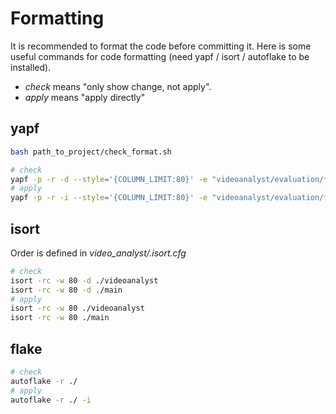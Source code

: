 # Formatting

It is recommended to format the code before committing it. Here is some useful commands for code formatting (need yapf / isort / autoflake to be installed).

* _check_ means "only show change, not apply".
* _apply_ means "apply directly"

## yapf

```Bash
bash path_to_project/check_format.sh
```

```Bash
# check
yapf -p -r -d --style='{COLUMN_LIMIT:80}' -e "videoanalyst/evaluation/*" ./
# apply
yapf -p -r -i --style='{COLUMN_LIMIT:80}' -e "videoanalyst/evaluation/*" ./
```

## isort

Order is defined in _video_analyst/.isort.cfg_

```Bash
# check
isort -rc -w 80 -d ./videoanalyst
isort -rc -w 80 -d ./main
# apply
isort -rc -w 80 ./videoanalyst
isort -rc -w 80 ./main
```

## flake

```Bash
# check
autoflake -r ./
# apply
autoflake -r ./ -i
```
